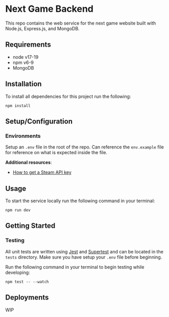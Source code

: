 # Next Game Backend

This repo contains the web service for the next game website built with Node.js,
Express.js, and MongoDB.

## Requirements

- node v17-19
- npm v6-9
- MongoDB

## Installation

To install all dependencies for this project run the following:

```console
npm install
```

## Setup/Configuration

### Environments

Setup an `.env` file in the root of the repo. Can reference the `env.example`
file for reference on what is expected inside the file.

**Additional resources**:

- [How to get a Steam API key](https://cran.r-project.org/web/packages/CSGo/vignettes/auth.html)

## Usage

To start the service locally run the following command in your terminal:

```console
npm run dev
```

## Getting Started

### Testing

All unit tests are written using [Jest](https://jestjs.io/)
and [Supertest](https://github.com/ladjs/supertest) and can be located in the
`tests` directory. Make sure you have setup your `.env` file before beginning.

Run the following command in your terminal to begin testing while developing:

```console
npm test -- --watch
```

## Deployments

WIP

